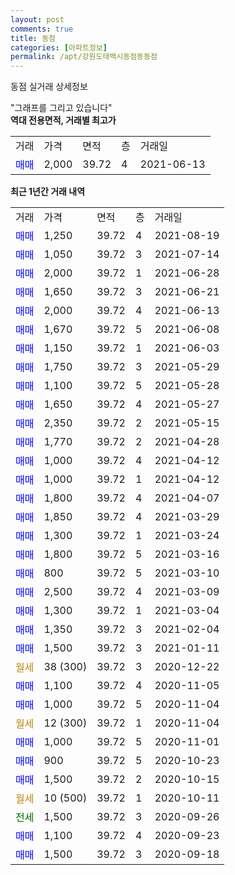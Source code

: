 ```yaml
---
layout: post
comments: true
title: 동점
categories: [아파트정보]
permalink: /apt/강원도태백시동점동동점
---
```


동점 실거래 상세정보

<script type="text/javascript">
  google.charts.load('current', {'packages':['line', 'corechart']});
  google.charts.setOnLoadCallback(drawChart);

  function drawChart() {
    var data = new google.visualization.DataTable();
    data.addColumn('date', '거래일');
    data.addColumn('number', "매매");
    data.addColumn('number', "전세");
    data.addColumn('number', "전매");

    data.addRows([[new Date(Date.parse("2021-08-19")), 1250, null, null], [new Date(Date.parse("2021-07-14")), 1050, null, null], [new Date(Date.parse("2021-06-28")), 2000, null, null], [new Date(Date.parse("2021-06-21")), 1650, null, null], [new Date(Date.parse("2021-06-13")), 2000, null, null], [new Date(Date.parse("2021-06-08")), 1670, null, null], [new Date(Date.parse("2021-06-03")), 1150, null, null], [new Date(Date.parse("2021-05-29")), 1750, null, null], [new Date(Date.parse("2021-05-28")), 1100, null, null], [new Date(Date.parse("2021-05-27")), 1650, null, null], [new Date(Date.parse("2021-05-15")), 2350, null, null], [new Date(Date.parse("2021-04-28")), 1770, null, null], [new Date(Date.parse("2021-04-12")), 1000, null, null], [new Date(Date.parse("2021-04-12")), 1000, null, null], [new Date(Date.parse("2021-04-07")), 1800, null, null], [new Date(Date.parse("2021-03-29")), 1850, null, null], [new Date(Date.parse("2021-03-24")), 1300, null, null], [new Date(Date.parse("2021-03-16")), 1800, null, null], [new Date(Date.parse("2021-03-10")), 800, null, null], [new Date(Date.parse("2021-03-09")), 2500, null, null], [new Date(Date.parse("2021-03-04")), 1300, null, null], [new Date(Date.parse("2021-02-04")), 1350, null, null], [new Date(Date.parse("2021-01-11")), 1500, null, null], [new Date(Date.parse("2020-12-22")), null, null, null], [new Date(Date.parse("2020-11-05")), 1100, null, null], [new Date(Date.parse("2020-11-04")), 1000, null, null], [new Date(Date.parse("2020-11-04")), null, null, null], [new Date(Date.parse("2020-11-01")), 1000, null, null], [new Date(Date.parse("2020-10-23")), 900, null, null], [new Date(Date.parse("2020-10-15")), 1500, null, null], [new Date(Date.parse("2020-10-11")), null, null, null], [new Date(Date.parse("2020-09-26")), null, 1500, null], [new Date(Date.parse("2020-09-23")), 1100, null, null], [new Date(Date.parse("2020-09-18")), 1500, null, null]]);

    var options = {
      hAxis: {
        format: 'yyyy/MM/dd'
      },    
      lineWidth: 0,
      pointsVisible: true,    
      title: '최근 1년간 유형별 실거래가 분포',
      legend: { position: 'bottom' }
    };

    var formatter = new google.visualization.NumberFormat({pattern:'###,###'} );
    formatter.format(data, 1);
    formatter.format(data, 2);
    
    setTimeout(function() {
        var chart = new google.visualization.LineChart(document.getElementById('columnchart_material'));
        chart.draw(data, (options));
        document.getElementById('loading').style.display = 'none';
    }, 200);
  }
</script>


<div id="loading" style="z-index:20; display: block; margin-left: 0px">"그래프를 그리고 있습니다"</div>
<div id="columnchart_material" style="width: 95%; margin-left: 0px; display: block"></div>
<!-- contents start -->
<b>역대 전용면적, 거래별 최고가</b>
<table class="sortable">
    <tr>
      <td>거래</td>
      <td>가격</td>
      <td>면적</td>
      <td>층</td>
      <td>거래일</td>
    </tr>
        <tr>
          <td><a style="color: blue">매매</a></td>
          <td>2,000</td>
          <td>39.72</td>
          <td>4</td>
          <td>2021-06-13</td>
        </tr>        
    
    
</table>

<b>최근 1년간 거래 내역</b>

<table class="sortable">
    <tr>
      <td>거래</td>
      <td>가격</td>
      <td>면적</td>
      <td>층</td>
      <td>거래일</td>
    </tr>
    <tr>
      <td><a style="color: blue">매매</a></td>
      <td>1,250</td>
      <td>39.72</td>
      <td>4</td>
      <td>2021-08-19</td>
    </tr>          <tr>
      <td><a style="color: blue">매매</a></td>
      <td>1,050</td>
      <td>39.72</td>
      <td>3</td>
      <td>2021-07-14</td>
    </tr>          <tr>
      <td><a style="color: blue">매매</a></td>
      <td>2,000</td>
      <td>39.72</td>
      <td>1</td>
      <td>2021-06-28</td>
    </tr>          <tr>
      <td><a style="color: blue">매매</a></td>
      <td>1,650</td>
      <td>39.72</td>
      <td>3</td>
      <td>2021-06-21</td>
    </tr>          <tr>
      <td><a style="color: blue">매매</a></td>
      <td>2,000</td>
      <td>39.72</td>
      <td>4</td>
      <td>2021-06-13</td>
    </tr>          <tr>
      <td><a style="color: blue">매매</a></td>
      <td>1,670</td>
      <td>39.72</td>
      <td>5</td>
      <td>2021-06-08</td>
    </tr>          <tr>
      <td><a style="color: blue">매매</a></td>
      <td>1,150</td>
      <td>39.72</td>
      <td>1</td>
      <td>2021-06-03</td>
    </tr>          <tr>
      <td><a style="color: blue">매매</a></td>
      <td>1,750</td>
      <td>39.72</td>
      <td>3</td>
      <td>2021-05-29</td>
    </tr>          <tr>
      <td><a style="color: blue">매매</a></td>
      <td>1,100</td>
      <td>39.72</td>
      <td>5</td>
      <td>2021-05-28</td>
    </tr>          <tr>
      <td><a style="color: blue">매매</a></td>
      <td>1,650</td>
      <td>39.72</td>
      <td>4</td>
      <td>2021-05-27</td>
    </tr>          <tr>
      <td><a style="color: blue">매매</a></td>
      <td>2,350</td>
      <td>39.72</td>
      <td>2</td>
      <td>2021-05-15</td>
    </tr>          <tr>
      <td><a style="color: blue">매매</a></td>
      <td>1,770</td>
      <td>39.72</td>
      <td>2</td>
      <td>2021-04-28</td>
    </tr>          <tr>
      <td><a style="color: blue">매매</a></td>
      <td>1,000</td>
      <td>39.72</td>
      <td>4</td>
      <td>2021-04-12</td>
    </tr>          <tr>
      <td><a style="color: blue">매매</a></td>
      <td>1,000</td>
      <td>39.72</td>
      <td>1</td>
      <td>2021-04-12</td>
    </tr>          <tr>
      <td><a style="color: blue">매매</a></td>
      <td>1,800</td>
      <td>39.72</td>
      <td>4</td>
      <td>2021-04-07</td>
    </tr>          <tr>
      <td><a style="color: blue">매매</a></td>
      <td>1,850</td>
      <td>39.72</td>
      <td>4</td>
      <td>2021-03-29</td>
    </tr>          <tr>
      <td><a style="color: blue">매매</a></td>
      <td>1,300</td>
      <td>39.72</td>
      <td>1</td>
      <td>2021-03-24</td>
    </tr>          <tr>
      <td><a style="color: blue">매매</a></td>
      <td>1,800</td>
      <td>39.72</td>
      <td>5</td>
      <td>2021-03-16</td>
    </tr>          <tr>
      <td><a style="color: blue">매매</a></td>
      <td>800</td>
      <td>39.72</td>
      <td>5</td>
      <td>2021-03-10</td>
    </tr>          <tr>
      <td><a style="color: blue">매매</a></td>
      <td>2,500</td>
      <td>39.72</td>
      <td>4</td>
      <td>2021-03-09</td>
    </tr>          <tr>
      <td><a style="color: blue">매매</a></td>
      <td>1,300</td>
      <td>39.72</td>
      <td>1</td>
      <td>2021-03-04</td>
    </tr>          <tr>
      <td><a style="color: blue">매매</a></td>
      <td>1,350</td>
      <td>39.72</td>
      <td>3</td>
      <td>2021-02-04</td>
    </tr>          <tr>
      <td><a style="color: blue">매매</a></td>
      <td>1,500</td>
      <td>39.72</td>
      <td>3</td>
      <td>2021-01-11</td>
    </tr>          <tr>
      <td><a style="color: darkgoldenrod">월세</a></td>
      <td>38 (300)</td>
      <td>39.72</td>
      <td>3</td>
      <td>2020-12-22</td>
    </tr>          <tr>
      <td><a style="color: blue">매매</a></td>
      <td>1,100</td>
      <td>39.72</td>
      <td>4</td>
      <td>2020-11-05</td>
    </tr>          <tr>
      <td><a style="color: blue">매매</a></td>
      <td>1,000</td>
      <td>39.72</td>
      <td>5</td>
      <td>2020-11-04</td>
    </tr>          <tr>
      <td><a style="color: darkgoldenrod">월세</a></td>
      <td>12 (300)</td>
      <td>39.72</td>
      <td>1</td>
      <td>2020-11-04</td>
    </tr>          <tr>
      <td><a style="color: blue">매매</a></td>
      <td>1,000</td>
      <td>39.72</td>
      <td>5</td>
      <td>2020-11-01</td>
    </tr>          <tr>
      <td><a style="color: blue">매매</a></td>
      <td>900</td>
      <td>39.72</td>
      <td>5</td>
      <td>2020-10-23</td>
    </tr>          <tr>
      <td><a style="color: blue">매매</a></td>
      <td>1,500</td>
      <td>39.72</td>
      <td>2</td>
      <td>2020-10-15</td>
    </tr>          <tr>
      <td><a style="color: darkgoldenrod">월세</a></td>
      <td>10 (500)</td>
      <td>39.72</td>
      <td>1</td>
      <td>2020-10-11</td>
    </tr>          <tr>
      <td><a style="color: darkgreen">전세</a></td>
      <td>1,500</td>
      <td>39.72</td>
      <td>3</td>
      <td>2020-09-26</td>
    </tr>          <tr>
      <td><a style="color: blue">매매</a></td>
      <td>1,100</td>
      <td>39.72</td>
      <td>4</td>
      <td>2020-09-23</td>
    </tr>          <tr>
      <td><a style="color: blue">매매</a></td>
      <td>1,500</td>
      <td>39.72</td>
      <td>3</td>
      <td>2020-09-18</td>
    </tr>      </table>
<!-- contents end -->    

